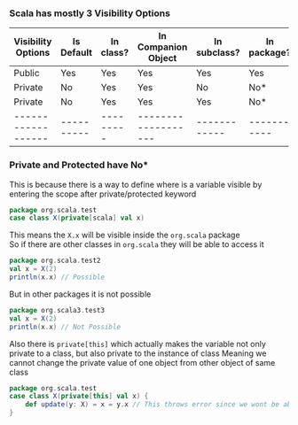 ### Scala has mostly 3 Visibility Options

| Visibility Options | Is Default | In class? | In Companion Object | In subclass? | In package? | Everywhere? |
| ------------------ | ---------- | --------- | ------------------- | ------------ | ----------- | ----------- |
| Public             | Yes        | Yes       | Yes                 | Yes          | Yes         | Yes         |
| Private            | No         | Yes       | Yes                 | No           | No\*        | No          |
| Private            | No         | Yes       | Yes                 | Yes          | No\*        | No          |
| ------------------ | ---------- | --------- | ------------------- | ------------ | ----------- | ----------- |

### Private and Protected have No\*

This is because there is a way to define where is a variable visible by entering the scope after private/protected keyword

```scala
package org.scala.test
case class X(private[scala] val x)
```

This means the `X.x` will be visible inside the `org.scala` package  
So if there are other classes in `org.scala` they will be able to access it

```scala
package org.scala.test2
val x = X(2)
println(x.x) // Possible
```

But in other packages it is not possible

```scala
package org.scala3.test3
val x = X(2)
println(x.x) // Not Possible
```

Also there is `private[this]` which actually makes the variable not only private to a class, but also private to the instance of class
Meaning we cannot change the private value of one object from other object of same class

```scala
package org.scala.test
case class X(private[this] val x) {
    def update(y: X) = x = y.x // This throws error since we wont be able to access x property of Other object y from this class
}
```

